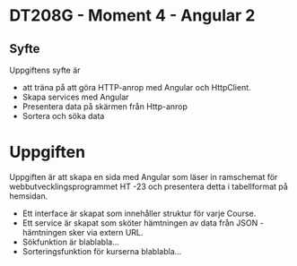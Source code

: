 # DT208G - Moment 4 - Angular 2
## Syfte
Uppgiftens syfte är 
+ att träna på att göra HTTP-anrop med Angular och HttpClient.
+ Skapa services med Angular
+ Presentera data på skärmen från Http-anrop 
+ Sortera och söka data

# Uppgiften
Uppgiften är att skapa en sida  med Angular som läser in ramschemat för webbutvecklingsprogrammet HT -23 och presentera detta i tabellformat på hemsidan. 

* Ett interface är skapat som innehåller struktur för varje Course.
* Ett service är skapat som sköter hämtningen av data från JSON - hämtningen sker via extern URL. 
* Sökfunktion är blablabla...
* Sorteringsfunktion för kurserna blablabla...